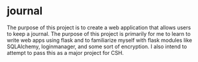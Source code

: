 # journal

The purpose of this project is to create a web application that allows users to keep a journal. The purpose of this project is primarily for me to learn to write web apps using flask and to familiarize myself with flask modules like SQLAlchemy, loginmanager, and some sort of encryption. I also intend to attempt to pass this as a major project for CSH. 
